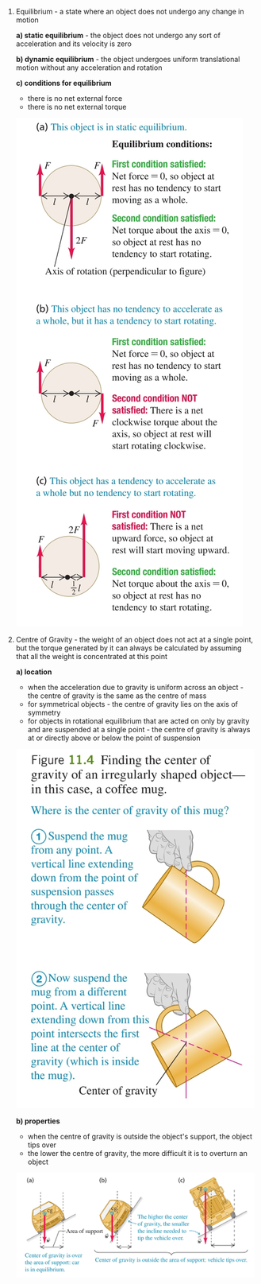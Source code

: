 1. Equilibrium - a state where an object does not undergo any change in motion
	
	**a) static equilibrium** - the object does not undergo any sort of acceleration and its velocity is zero
	
	**b) dynamic equilibrium** - the object undergoes uniform translational motion without any acceleration and rotation
	
	**c) conditions for equilibrium**
	- there is no net external force
	- there is no net external torque
	
	![Equilibrium Conditions](Resources/Equilibrium%20Conditions.jpg)

2. Centre of Gravity - the weight of an object does not act at a single point, but the torque generated by it can always be calculated by assuming that all the weight is concentrated at this point
	
	**a) location**
	- when the acceleration due to gravity is uniform across an object - the centre of gravity is the same as the centre of mass
	- for symmetrical objects - the centre of gravity lies on the axis of symmetry
	- for objects in rotational equilibrium that are acted on only by gravity and are suspended at a single point - the centre of gravity is always at or directly above or below the point of suspension
	
	![Centre of Gravity of Irregularly Shaped Object](Resources/Centre%20of%20Gravity%20of%20Irregularly%20Shaped%20Object.jpg)
	
	**b) properties**
	- when the centre of gravity is outside the object's support, the object tips over
	- the lower the centre of gravity, the more difficult it is to overturn an object
	
	![Centre of Gravity Overturn](Resources/Centre%20of%20Gravity%20Overturn.jpg)